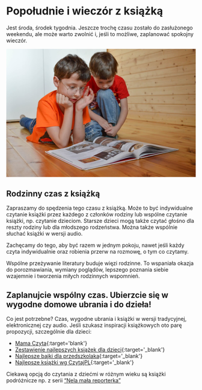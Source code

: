 # Popołudnie i wieczór z książką

Jest środa, środek tygodnia. Jeszcze trochę czasu zostało do zasłużonego weekendu, ale może warto zwolnić i, jeśli to możliwe, zaplanować spokojny wieczór.

![Książki](/img/2020-12-04.jpg)

## Rodzinny czas z książką

Zapraszamy do spędzenia tego czasu z książką. Może to być indywidualne czytanie książki przez każdego z członków rodziny lub wspólne czytanie książki, np. czytanie dzieciom. Starsze dzieci mogą także czytać głośno dla reszty rodziny lub dla młodszego rodzeństwa. Można także wspólnie słuchać książki w wersji audio.

Zachęcamy do tego, aby być razem w jednym pokoju, nawet jeśli każdy czyta indywidualnie oraz robienia przerw na rozmowę, o tym co czytamy.

Wspólne przeżywanie literatury buduje więzi rodzinne. To wspaniała okazja do porozmawiania, wymiany poglądów, lepszego poznania siebie wzajemnie i tworzenia miłych rodzinnych wspomnień.

## Zaplanujcie wspólny czas. Ubierzcie się w wygodne domowe ubrania i do dzieła!

Co jest potrzebne? Czas, wygodne ubrania i książki w wersji tradycyjnej, elektronicznej czy audio. Jeśli szukasz inspiracji książkowych oto parę propozycji, szczególnie dla dzieci:

- [Mama Czyta](https://mamaczyta.pl){:target='blank'}
- [Zestawienie najlepszych książek dla dzieci](https://www.godmother.pl/zestawienie-najlepszych-ksiazek-dla-dzieci-wg-eksperta-doradza-logopeda-iza-stopa/){:target='_blank'} 
- [Najlepsze bajki dla przedszkolaka](https://www.blogojciec.pl/dzieci/najlepsze-bajki-ksiazki-dla-dzieci-przedszkolaka/){:target='_blank'}
- [Najlepsze książki wg CzytajPL](https://czytajpl.pl/2019/04/02/najlepsze-ksiazki-dla-dzieci/){:target='_blank'} 

Ciekawą opcją do czytania z dziećmi w różnym wieku są książki podróżnicze np. z serii [“Nela mała reporterka”](https://pl.wikipedia.org/wiki/Nela_mała_reporterka#Książki)

